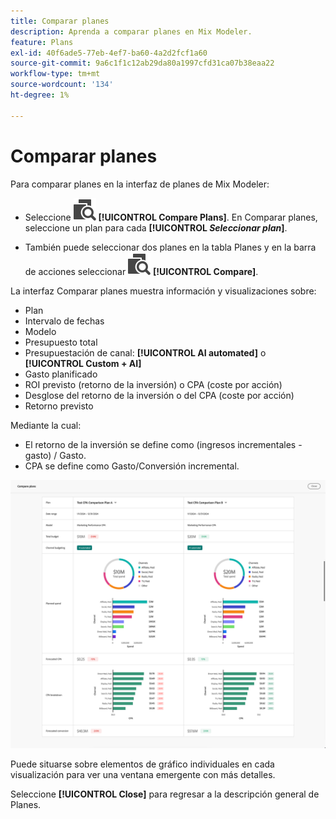 ```yaml
---
title: Comparar planes
description: Aprenda a comparar planes en Mix Modeler.
feature: Plans
exl-id: 40f6ade5-77eb-4ef7-ba60-4a2d2fcf1a60
source-git-commit: 9a6c1f1c12ab29da80a1997cfd31ca07b38eaa22
workflow-type: tm+mt
source-wordcount: '134'
ht-degree: 1%

---
```


# Comparar planes

Para comparar planes en la interfaz de planes de Mix Modeler:

* Seleccione ![Comparar](/help/assets/icons/Compare.svg) **[!UICONTROL Compare Plans]**. En Comparar planes, seleccione un plan para cada **[!UICONTROL _Seleccionar plan_]**.

* También puede seleccionar dos planes en la tabla Planes y en la barra de acciones seleccionar ![Comparar](/help/assets/icons/Compare.svg) **[!UICONTROL Compare]**.

La interfaz Comparar planes muestra información y visualizaciones sobre:

* Plan
* Intervalo de fechas
* Modelo
* Presupuesto total
* Presupuestación de canal: **[!UICONTROL AI automated]** o **[!UICONTROL Custom + AI]**
* Gasto planificado
* ROI previsto (retorno de la inversión) o CPA (coste por acción)
* Desglose del retorno de la inversión o del CPA (coste por acción)
* Retorno previsto

Mediante la cual:

* El retorno de la inversión se define como (ingresos incrementales - gasto) / Gasto.
* CPA se define como Gasto/Conversión incremental.


![Comparar planes](/help/assets/compare-plans.png)

Puede situarse sobre elementos de gráfico individuales en cada visualización para ver una ventana emergente con más detalles.

Seleccione **[!UICONTROL Close]** para regresar a la descripción general de Planes.
